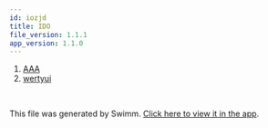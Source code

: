 ```yaml
---
id: iozjd
title: IDO
file_version: 1.1.1
app_version: 1.1.0
---
```


<!-- Steps - Do not remove this comment -->
1. [AAA](aaa.y7k29.sw.md)
2. [wertyui](https://wertyui)


<br/>

This file was generated by Swimm. [Click here to view it in the app](http://localhost:5001/repos/ls4DA2fLasmQuEbT4ipw/playlists/iozjd).
